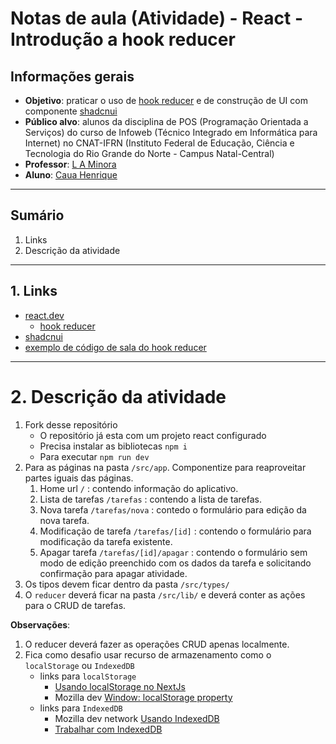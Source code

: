 # Notas de aula (Atividade) - React - Introdução a hook reducer

## Informações gerais
- **Objetivo**: praticar o uso de [hook reducer](https://react.dev/reference/react/useReducer) e de construção de UI com componente [shadcnui](https://ui.shadcn.com/)
- **Público alvo**: alunos da disciplina de POS (Programação Orientada a Serviços) do curso de Infoweb (Técnico Integrado em Informática para Internet) no CNAT-IFRN (Instituto Federal de Educação, Ciência e Tecnologia do Rio Grande do Norte - Campus Natal-Central)
- **Professor**: [L A Minora](https://github.com/leonardo-minora/)
- **Aluno**: [Caua Henrique](https://github.com/caua2512)

---
## Sumário

1. Links
2. Descrição da atividade

---
## 1. Links
- [react.dev](https://react.dev/)
  - [hook reducer](https://react.dev/reference/react/useReducer)
- [shadcnui](https://ui.shadcn.com/)
- [exemplo de código de sala do hook reducer](https://github.com/infoweb-pos/2025-pos-exemplo-react-reducer)

---
# 2. Descrição da atividade
1. Fork desse repositório
   - O repositório já esta com um projeto react configurado
   - Precisa instalar as bibliotecas `npm i`
   - Para executar `npm run dev` 
2. Para as páginas na pasta `/src/app`. Componentize para reaproveitar partes iguais das páginas.
   1. Home url `/` : contendo informação do aplicativo.
   2. Lista de tarefas `/tarefas` : contendo a lista de tarefas.
   3. Nova tarefa `/tarefas/nova` : contedo o formulário para edição da nova tarefa.
   4. Modificação de tarefa `/tarefas/[id]` : contendo o formulário para modificação da tarefa existente.
   5. Apagar tarefa `/tarefas/[id]/apagar` : contendo o formulário sem modo de edição preenchido com os dados da tarefa e solicitando confirmação para apagar atividade.
3. Os tipos devem ficar dentro da pasta `/src/types/`
4. O `reducer` deverá ficar na pasta `/src/lib/` e deverá conter as ações para o CRUD de tarefas.

**Observações**:
1. O reducer deverá fazer as operações CRUD apenas localmente.
2. Fica como desafio usar recurso de armazenamento como o `localStorage` ou `IndexedDB`
   - links para `localStorage`
     - [Usando localStorage no NextJs](https://dev.to/andpeicunha/usando-localstorage-no-nextjs-1319)
     - Mozilla dev [Window: localStorage property](https://developer.mozilla.org/en-US/docs/Web/API/Window/localStorage)
   - links para `IndexedDB`
     - Mozilla dev network [Usando IndexedDB](https://developer.mozilla.org/pt-BR/docs/Web/API/IndexedDB_API/Using_IndexedDB)
     - [Trabalhar com IndexedDB](https://web.dev/articles/indexeddb?hl=pt-br)
